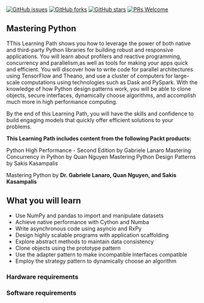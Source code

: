 [![GitHub issues](https://img.shields.io/github/issues/TrainingByPackt/MasteringPython.svg)](https://github.com/TrainingByPackt/MasteringPython/issues)
[![GitHub forks](https://img.shields.io/github/forks/TrainingByPackt/MasteringPython.svg)](https://github.com/TrainingByPackt/MasteringPython/network)
[![GitHub stars](https://img.shields.io/github/stars/TrainingByPackt/MasteringPython.svg)](https://github.com/TrainingByPackt/MasteringPython/stargazers)
[![PRs Welcome](https://img.shields.io/badge/PRs-welcome-brightgreen.svg)](https://github.com/TrainingByPackt/MasteringPython/pulls)

## Mastering Python
TThis Learning Path shows you how to leverage the power of both native and third-party Python libraries for building robust and responsive applications. You will learn about profilers and reactive programming, concurrency and parallelism,as well as tools for making your apps quick and efficient. You will discover how to write code for parallel architectures using TensorFlow and Theano, and use a cluster of computers for large-scale computations using technologies such as Dask and PySpark. With the knowledge of how Python design patterns work, you will be able to clone objects, secure interfaces, dynamically choose algorithms, and accomplish much more in high performance computing.

By the end of this Learning Path, you will have the skills and confidence to build engaging models that quickly offer efficient solutions to your problems.

**This Learning Path includes content from the following Packt products:**

Python High Performance - Second Edition by Gabriele Lanaro
Mastering Concurrency in Python by Quan Nguyen
Mastering Python Design Patterns by Sakis Kasampalis

Mastering Python by  **Dr. Gabriele Lanaro, Quan Nguyen, and Sakis Kasampalis**

## What you will learn
*	Use NumPy and pandas to import and manipulate datasets
*	Achieve native performance with Cython and Numba
*	Write asynchronous code using asyncio and RxPy
*	Design highly scalable programs with application scaffolding
*	Explore abstract methods to maintain data consistency
*	Clone objects using the prototype pattern
*	Use the adapter pattern to make incompatible interfaces compatible
*	Employ the strategy pattern to dynamically choose an algorithm

### Hardware requirements


### Software requirements



